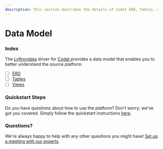 ```yaml
---
description: This section describes the details of Codat ERD, Tables, and Views.
---
```


# Data Model

### Index

The  [Lyftrondata](https://www.lyftrondata.com/) driver for [Codat](https://www.lyftrondata.com/integration/codat/)[ ](https://www.lyftrondata.com/integration/codat/)provides a data model that enables you to better understand the source platform.

* [ ] [ERD](../../../finance-analytics/codat/data-model/erd.md)
* [ ] [Tables](../../../finance-analytics/codat/data-model/tables.md)
* [ ] [Views](../../../finance-analytics/codat/data-model/views.md)

### Quickstart Steps

Do you have questions about how to use the platform? Don't worry; we've got you covered. Simply follow the quickstart instructions [here](../../../../quickstart-steps.md).

### Questions? <a href="#questions" id="questions"></a>

We're always happy to help with any other questions you might have! [Set up a meeting with our experts](https://www.lyftrondata.com/book-a-meeting/).

